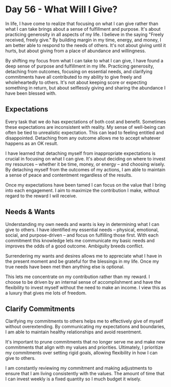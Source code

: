 # Day 56 - What Will I Give?

In life, I have come to realize that focusing on what I can give rather than what I can take brings
about a sense of fulfillment and purpose. It's about practicing generosity in all aspects of my
life. I believe in the saying "Freely received, freely give." By building margin in my time,
energy, and money, I am better able to respond to the needs of others. It's not about giving until
it hurts, but about giving from a place of abundance and willingness.

By shifting my focus from what I can take to what I can give, I have found a deep sense of purpose
and fulfillment in my life. Practicing generosity, detaching from outcomes, focusing on essential
needs, and clarifying commitments have all contributed to my ability to give freely and
wholeheartedly to others. It's not about keeping score or expecting something in return, but about
selflessly giving and sharing the abundance I have been blessed with.


## Expectations

Every task that we do has expectations of both cost and benefit.  Sometimes these expectations
are inconsistent with reality.  My sense of well-being can often be tied to unrealistic expectation.
This can lead to feeling entitled and disappointed.  Detaching from any outcome allows me
to accept whatever happens as an OK result.

I have learned that detaching myself from inappropriate expectations is crucial in focusing on what
I can give. It's about deciding on where to invest my resources – whether it be time, money, or
energy – and choosing wisely. By detaching myself from the outcomes of my actions, I am able to
maintain a sense of peace and contentment regardless of the results.

Once my expectations have been tamed I can focus on the value that I bring into each engagement.
I aim to maximize the contribution I make, without regard to the reward I will receive.


## Needs & Wants

Understanding my own needs and wants is key in determining what I can give to others. I have
identified my essential needs – physical, emotional, social, and purpose-driven – and focus on
fulfilling those first. 
With each commitment this knowledge lets me communicate my basic needs and improves the odds of
a good outcome.  Ambiguity breeds conflict.

Surrendering my wants and desires allows me to appreciate what I have in
the present moment and be grateful for the blessings in my life.  Once my true needs have been met
then anything else is optional.

This lets me concentrate on my contribution rather than my reward.  I choose to be driven by an 
internal sense of accomplishment and have the flexibility to invest myself without the need to make
an income.  I view this as a luxury that gives me lots of freedom.


## Clarify Commitments

Clarifying my commitments to others helps me to effectively give of myself without overextending. By
communicating my expectations and boundaries, I am able to maintain healthy relationships and avoid
resentment. 

It's important to prune commitments that no longer serve me and make new commitments
that align with my values and priorities. Ultimately, I prioritize my commitments over setting
rigid goals, allowing flexibility in how I can give to others.

I am constantly reviewing my commitment and making adjustments to ensure that I am living consistently 
with the values.  The amount of time that I can invest weekly is a fixed quantity so I much budget 
it wisely.



